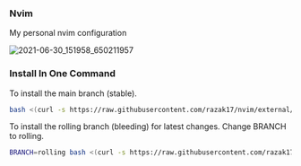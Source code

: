 ### Nvim

My personal nvim configuration

![2021-06-30_151958_650211957](https://user-images.githubusercontent.com/52210954/123987706-f1446a00-d9b6-11eb-8dbb-5a00f72f639f.png)

### Install In One Command

To install the main branch (stable).

```bash
bash <(curl -s https://raw.githubusercontent.com/razak17/nvim/external/bin/install --all)
```

To install the rolling branch (bleeding) for latest changes. Change BRANCH to rolling.

```bash
BRANCH=rolling bash <(curl -s https://raw.githubusercontent.com/razak17/nvim/external/bin/install --all)
```
